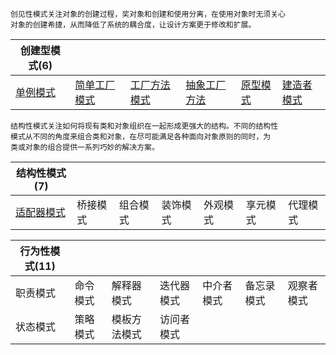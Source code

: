     创见性模式关注对象的创建过程，奖对象和创建和使用分离，在使用对象时无须关心
    对象的创建希捷，从而降低了系统的耦合度，让设计方案更于修改和扩展。

|创建型模式(6)||||||
|---|---|---|---|---|---|
|[单例模式](https://github.com/KingJA/KPattern/blob/master/src/com/pattern/creational/singleton/SingleTon.md)|[简单工厂模式](https://github.com/KingJA/KPattern/blob/master/src/com/pattern/creational/simplefactory/SimpleFactory.md)|[工厂方法模式](https://github.com/KingJA/KPattern/blob/master/src/com/pattern/creational/factorymethod/FactoryMethod.md)|[抽象工厂方法](https://github.com/KingJA/KPattern/blob/master/src/com/pattern/creational/abstractfactory/AbstractFactory.md)|[原型模式](https://github.com/KingJA/KPattern/blob/master/src/com/pattern/creational/prototype/Prototype.md) |[建造者模式](https://github.com/KingJA/KPattern/blob/master/src/com/pattern/creational/builder/Builder.md)|



    结构性模式关注如何将现有类和对象组织在一起形成更强大的结构。不同的结构性
    模式从不同的角度来组合类和对象，在尽可能满足各种面向对象原则的同时，为
    类或对象的组合提供一系列巧妙的解决方案。
|结构性模式(7)|||||||
|---|---|---|---|---|---|---|
|[适配器模式](https://github.com/KingJA/KPattern/blob/master/src/com/pattern/structural/adapter/adapter.md)|桥接模式|组合模式|装饰模式|外观模式|享元模式|代理模式|





|行为性模式(11)|||||||
|---|---|---|---|---|---|---|
|职责模式|命令模式|解释器模式|迭代器模式|中介者模式|备忘录模式|观察者模式|
|状态模式|策略模式|模板方法模式|访问者模式||||
